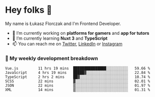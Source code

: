 # Hey folks 👋

My name is Łukasz Florczak and I'm Frontend Developer. 

- 🔭 I’m currently working on **platforms for gamers** and **app for tutors**
- 🌱 I’m currently learning **Nuxt 3** and **TypeScript**
- 📫 You can reach me on [Twitter](https://twitter.com/lukaszflorczak), [LinkedIn](https://pl.linkedin.com/in/lukasz-florczak) or [Instagram](https://instagram.com/lukaszflorczak)


### 🧮 My weekly development breakdown

<!--START_SECTION:waka-->

```text
Vue.js         11 hrs 19 mins  ███████████████░░░░░░░░░░   59.66 %
JavaScript     4 hrs 19 mins   █████▓░░░░░░░░░░░░░░░░░░░   22.84 %
TypeScript     2 hrs 2 mins    ██▓░░░░░░░░░░░░░░░░░░░░░░   10.74 %
SCSS           22 mins         ▓░░░░░░░░░░░░░░░░░░░░░░░░   02.01 %
JSON           22 mins         ▒░░░░░░░░░░░░░░░░░░░░░░░░   01.97 %
XML            14 mins         ▒░░░░░░░░░░░░░░░░░░░░░░░░   01.31 %
```

<!--END_SECTION:waka-->

<!--
**lukaszflorczak/lukaszflorczak** is a ✨ _special_ ✨ repository because its `README.md` (this file) appears on your GitHub profile.

Here are some ideas to get you started:

- 🔭 I’m currently working on ...
- 🌱 I’m currently learning ...
- 👯 I’m looking to collaborate on ...
- 🤔 I’m looking for help with ...
- 💬 Ask me about ...
- 📫 How to reach me: ...
- 😄 Pronouns: ...
- ⚡ Fun fact: ...
-->
